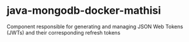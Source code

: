 # java-mongodb-docker-mathisi
Component responsible for generating and managing JSON Web Tokens (JWTs) and their corresponding refresh tokens
